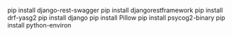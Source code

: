 pip install django-rest-swagger
pip install djangorestframework
pip install drf-yasg2
pip install django 
pip install Pillow
pip install psycog2-binary
pip install python-environ
